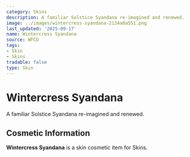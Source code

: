 ```yaml
---
category: Skins
description: A familiar Solstice Syandana re-imagined and renewed.
image: ../images/wintercress-syandana-2134a8a551.png
last_updated: '2025-09-17'
name: Wintercress Syandana
source: WFCD
tags:
- Skin
- Skins
tradable: false
type: Skin
---
```


# Wintercress Syandana

A familiar Solstice Syandana re-imagined and renewed.

## Cosmetic Information

**Wintercress Syandana** is a skin cosmetic item for Skins.

